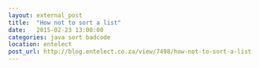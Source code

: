 ```yaml
---
layout: external_post
title:  "How not to sort a list"
date:   2015-02-23 13:00:00
categories: java sort badcode 
location: entelect
post_url: http://blog.entelect.co.za/view/7498/how-not-to-sort-a-list
---
```


